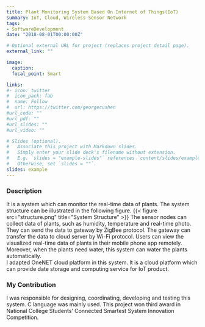 ```yaml
---
title: Plant Monitoring System Based On Internet of Things(IoT)
summary: IoT, Cloud, Wireless Sensor Network
tags:
- SoftwareDevelopment
date: "2018-08-01T00:00:00Z"

# Optional external URL for project (replaces project detail page).
external_link: ""

image:
  caption: 
  focal_point: Smart

links:
#- icon: twitter
#  icon_pack: fab
#  name: Follow
#  url: https://twitter.com/georgecushen
#url_code: ""
#url_pdf: ""
#url_slides: ""
#url_video: ""

# Slides (optional).
#   Associate this project with Markdown slides.
#   Simply enter your slide deck's filename without extension.
#   E.g. `slides = "example-slides"` references `content/slides/example-slides.md`.
#   Otherwise, set `slides = ""`.
slides: example
---
```

### Description
It is a system which can monitor the real-time data of plants. The system structure can be illustrated in the following figure.
{{< figure src="structure.png" title="System Structure" >}}
The sensor nodes can collect data of plants, such as humidity, temperature and real-time photo. They can send the data to gateway by ZigBee protocol. The gateway can transfer the data to cloud server by Wi-Fi protocol. Users can view the visualized real-time data of plants in their mobile phone app remotely. Moreover, when the plants need water, this system can water the plants automatically.  
I adapted OneNET cloud platform in this system. It is a cloud platform which can provide date storage and computing service for IoT product.
### My Contribution
I was responsible for designing, coordinating, developing and testing this system. C language was mainly used. This project won third award in National College Students’ Connected Smartest System Innovation Competition.
